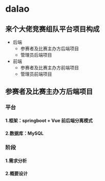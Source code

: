 # dalao
## 来个大佬竞赛组队平台项目构成
- 后端
    - 参赛者及比赛主办方后端项目
    - 管理员后端项目
- 前端
    - 参赛者及比赛主办方前端项目
    - 管理员前端项目

## 参赛者及比赛主办方后端项目


### 平台
#### 1.框架：springboot + Vue 前后端分离模式
#### 2.数据库：MySQL

### 阶段 
#### 1.需求分析
#### 2.概要设计

 
